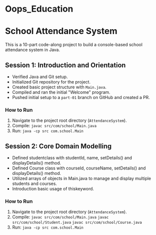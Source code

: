 # Oops_Education

# School Attendance System
This is a 10-part code-along project to build a console-based school attendance system in Java.

## Session 1: Introduction and Orientation
- Verified Java and Git setup.
- Initialized Git repository for the project.
- Created basic project structure with `Main.java`.
- Compiled and ran the initial "Welcome" program.
- Pushed initial setup to a `part-01` branch on GitHub and created a PR.

### How to Run
1. Navigate to the project root directory (`AttendanceSystem`).
2. Compile: `javac src/com/school/Main.java`
3. Run: `java -cp src com.school.Main`

## Session 2: Core Domain Modelling
- Defined studentclass with studentId, name, setDetails() and displayDetails() method.
- Defined Course class with courseId, courseName, setDetails() and displayDetails() method.
- Utilized arrays of objects in Main.java to manage and display multiple students and courses.
- Introduction basic usage of thiskeyword.

### How to Run
1. Navigate to the project root directory (`AttendanceSystem`).
2. Compile: `javac src/com/school/Main.java` `javac src/com/school/Student.java` `javac src/com/school/Course.java`
3. Run: `java -cp src com.school.Main`
